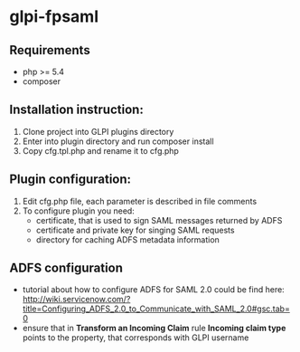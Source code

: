 # glpi-fpsaml

## Requirements
* php >= 5.4
* composer

## Installation instruction:

1. Clone project into GLPI plugins directory
2. Enter into plugin directory and run composer install
3. Copy cfg.tpl.php and rename it to cfg.php

## Plugin configuration:

1. Edit cfg.php file, each parameter is described in file comments
2. To configure plugin you need:
    * certificate, that is used to sign SAML messages returned by ADFS
    * certificate and private key for singing SAML requests
    * directory for caching ADFS metadata information

## ADFS configuration
* tutorial about how to configure ADFS for SAML 2.0 could be find here: http://wiki.servicenow.com/?title=Configuring_ADFS_2.0_to_Communicate_with_SAML_2.0#gsc.tab=0
* ensure that in **Transform an Incoming Claim** rule **Incoming claim type** points to the property, that corresponds with GLPI username